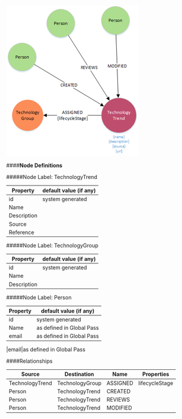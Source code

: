 ![TechModel](../images/TechTrendMetaModel.png)


####**Node Definitions**

#####Node Label: TechnologyTrend

|Property|default value (if any)|
|----|----|
|id|system generated
|Name |
|Description  
|Source
|Reference


#####Node Label: TechnologyGroup

|Property|default value (if any)|
|----|----|
|id|system generated
|Name |
|Description  

#####Node Label: Person

|Property|default value (if any)|
|----|----|
|id|system generated
|Name|as defined in Global Pass
|email|as defined in Global Pass


|email|as defined in Global Pass


####Relationships

|Source|Destination|Name|Properties|
|----|----|----|----|
|TechnologyTrend|TechnologyGroup|ASSIGNED|lifecycleStage
|Person|TechnologyTrend|CREATED
|Person|TechnologyTrend|REVIEWS
|Person|TechnologyTrend|MODIFIED